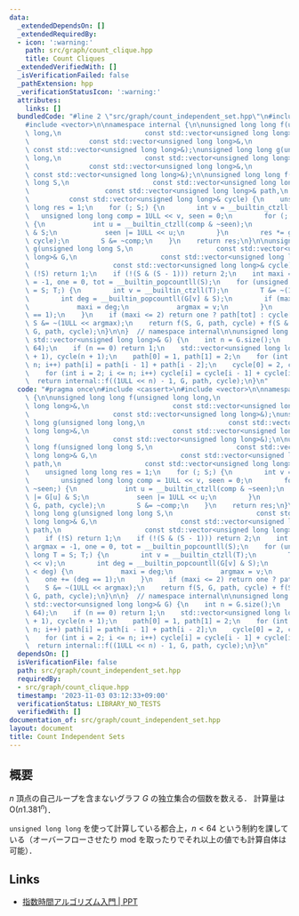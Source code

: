 ```yaml
---
data:
  _extendedDependsOn: []
  _extendedRequiredBy:
  - icon: ':warning:'
    path: src/graph/count_clique.hpp
    title: Count Cliques
  _extendedVerifiedWith: []
  _isVerificationFailed: false
  _pathExtension: hpp
  _verificationStatusIcon: ':warning:'
  attributes:
    links: []
  bundledCode: "#line 2 \"src/graph/count_independent_set.hpp\"\n#include <cassert>\n\
    #include <vector>\n\nnamespace internal {\n\nunsigned long long f(unsigned long\
    \ long,\n                     const std::vector<unsigned long long>&,\n      \
    \               const std::vector<unsigned long long>&,\n                    \
    \ const std::vector<unsigned long long>&);\nunsigned long long g(unsigned long\
    \ long,\n                     const std::vector<unsigned long long>&,\n      \
    \               const std::vector<unsigned long long>&,\n                    \
    \ const std::vector<unsigned long long>&);\n\nunsigned long long f(unsigned long\
    \ long S,\n                     const std::vector<unsigned long long>& G,\n  \
    \                   const std::vector<unsigned long long>& path,\n           \
    \          const std::vector<unsigned long long>& cycle) {\n    unsigned long\
    \ long res = 1;\n    for (; S;) {\n        int v = __builtin_ctzll(S);\n     \
    \   unsigned long long comp = 1ULL << v, seen = 0;\n        for (; comp & ~seen;)\
    \ {\n            int u = __builtin_ctzll(comp & ~seen);\n            comp |= G[u]\
    \ & S;\n            seen |= 1ULL << u;\n        }\n        res *= g(comp, G, path,\
    \ cycle);\n        S &= ~comp;\n    }\n    return res;\n}\n\nunsigned long long\
    \ g(unsigned long long S,\n                     const std::vector<unsigned long\
    \ long>& G,\n                     const std::vector<unsigned long long>& path,\n\
    \                     const std::vector<unsigned long long>& cycle) {\n    if\
    \ (!S) return 1;\n    if (!(S & (S - 1))) return 2;\n    int maxi = -1, argmax\
    \ = -1, one = 0, tot = __builtin_popcountll(S);\n    for (unsigned long long T\
    \ = S; T;) {\n        int v = __builtin_ctzll(T);\n        T &= ~(1ULL << v);\n\
    \        int deg = __builtin_popcountll(G[v] & S);\n        if (maxi < deg) {\n\
    \            maxi = deg;\n            argmax = v;\n        }\n        one += (deg\
    \ == 1);\n    }\n    if (maxi <= 2) return one ? path[tot] : cycle[tot];\n   \
    \ S &= ~(1ULL << argmax);\n    return f(S, G, path, cycle) + f(S & ~G[argmax],\
    \ G, path, cycle);\n}\n\n}  // namespace internal\n\nunsigned long long count_independent_set(const\
    \ std::vector<unsigned long long>& G) {\n    int n = G.size();\n    assert(n <\
    \ 64);\n    if (n == 0) return 1;\n    std::vector<unsigned long long> path(n\
    \ + 1), cycle(n + 1);\n    path[0] = 1, path[1] = 2;\n    for (int i = 2; i <=\
    \ n; i++) path[i] = path[i - 1] + path[i - 2];\n    cycle[0] = 2, cycle[1] = 1;\n\
    \    for (int i = 2; i <= n; i++) cycle[i] = cycle[i - 1] + cycle[i - 2];\n  \
    \  return internal::f((1ULL << n) - 1, G, path, cycle);\n}\n"
  code: "#pragma once\n#include <cassert>\n#include <vector>\n\nnamespace internal\
    \ {\n\nunsigned long long f(unsigned long long,\n                     const std::vector<unsigned\
    \ long long>&,\n                     const std::vector<unsigned long long>&,\n\
    \                     const std::vector<unsigned long long>&);\nunsigned long\
    \ long g(unsigned long long,\n                     const std::vector<unsigned\
    \ long long>&,\n                     const std::vector<unsigned long long>&,\n\
    \                     const std::vector<unsigned long long>&);\n\nunsigned long\
    \ long f(unsigned long long S,\n                     const std::vector<unsigned\
    \ long long>& G,\n                     const std::vector<unsigned long long>&\
    \ path,\n                     const std::vector<unsigned long long>& cycle) {\n\
    \    unsigned long long res = 1;\n    for (; S;) {\n        int v = __builtin_ctzll(S);\n\
    \        unsigned long long comp = 1ULL << v, seen = 0;\n        for (; comp &\
    \ ~seen;) {\n            int u = __builtin_ctzll(comp & ~seen);\n            comp\
    \ |= G[u] & S;\n            seen |= 1ULL << u;\n        }\n        res *= g(comp,\
    \ G, path, cycle);\n        S &= ~comp;\n    }\n    return res;\n}\n\nunsigned\
    \ long long g(unsigned long long S,\n                     const std::vector<unsigned\
    \ long long>& G,\n                     const std::vector<unsigned long long>&\
    \ path,\n                     const std::vector<unsigned long long>& cycle) {\n\
    \    if (!S) return 1;\n    if (!(S & (S - 1))) return 2;\n    int maxi = -1,\
    \ argmax = -1, one = 0, tot = __builtin_popcountll(S);\n    for (unsigned long\
    \ long T = S; T;) {\n        int v = __builtin_ctzll(T);\n        T &= ~(1ULL\
    \ << v);\n        int deg = __builtin_popcountll(G[v] & S);\n        if (maxi\
    \ < deg) {\n            maxi = deg;\n            argmax = v;\n        }\n    \
    \    one += (deg == 1);\n    }\n    if (maxi <= 2) return one ? path[tot] : cycle[tot];\n\
    \    S &= ~(1ULL << argmax);\n    return f(S, G, path, cycle) + f(S & ~G[argmax],\
    \ G, path, cycle);\n}\n\n}  // namespace internal\n\nunsigned long long count_independent_set(const\
    \ std::vector<unsigned long long>& G) {\n    int n = G.size();\n    assert(n <\
    \ 64);\n    if (n == 0) return 1;\n    std::vector<unsigned long long> path(n\
    \ + 1), cycle(n + 1);\n    path[0] = 1, path[1] = 2;\n    for (int i = 2; i <=\
    \ n; i++) path[i] = path[i - 1] + path[i - 2];\n    cycle[0] = 2, cycle[1] = 1;\n\
    \    for (int i = 2; i <= n; i++) cycle[i] = cycle[i - 1] + cycle[i - 2];\n  \
    \  return internal::f((1ULL << n) - 1, G, path, cycle);\n}\n"
  dependsOn: []
  isVerificationFile: false
  path: src/graph/count_independent_set.hpp
  requiredBy:
  - src/graph/count_clique.hpp
  timestamp: '2023-11-03 03:12:33+09:00'
  verificationStatus: LIBRARY_NO_TESTS
  verifiedWith: []
documentation_of: src/graph/count_independent_set.hpp
layout: document
title: Count Independent Sets
---
```


## 概要
$n$ 頂点の自己ループを含まないグラフ $G$ の独立集合の個数を数える．
計算量は $\mathrm{O}(n 1.381^n)$．

`unsigned long long` を使って計算している都合上，$n < 64$ という制約を課している（オーバーフローさせたり mod を取ったりでそれ以上の値でも計算自体は可能）．

## Links
- [指数時間アルゴリズム入門 \| PPT](https://www.slideshare.net/wata_orz/ss-12131479)